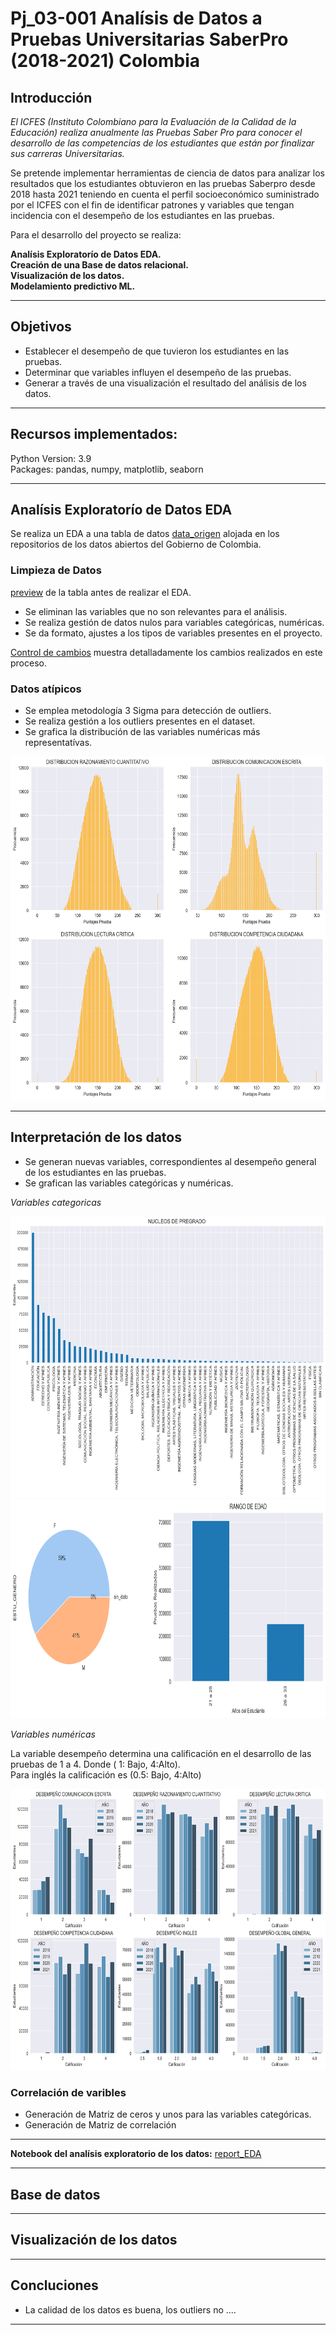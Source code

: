 #  <h1>  Pj_03-001 Analísis de Datos a Pruebas Universitarias SaberPro (2018-2021) Colombia</h1> 

## Introducción

*El ICFES (Instituto Colombiano para la Evaluación de la Calidad de la Educación) realiza anualmente las Pruebas Saber Pro para conocer el desarrollo de las competencias de los estudiantes que están por finalizar sus carreras Universitarias.*<br>

Se pretende implementar herramientas de ciencia de datos para analizar los resultados que los estudiantes obtuvieron en las pruebas Saberpro desde 2018 hasta 2021 teniendo en cuenta el perfil socioeconómico suministrado por el ICFES con el fin de identificar patrones y variables que tengan incidencia con el desempeño de los estudiantes en las pruebas. <br>

Para el desarrollo del proyecto se realiza:

**Analísis Exploratorío de Datos EDA.**<br>
**Creación de una Base de datos relacional.**<br>
**Visualización de los datos.** <br>
**Modelamiento predictivo ML.** 
<hr>

## Objetivos

* Establecer el desempeño de que tuvieron los estudiantes en las pruebas.<br>
* Determinar que variables influyen el desempeño de las pruebas.<br>
* Generar a través de una visualización el  resultado del análisis de los datos.<br>


<hr>

## Recursos implementados:

Python Version: 3.9<br>
Packages: pandas, numpy,  matplotlib, seaborn
<hr>

##  Analísis Exploratorío de Datos EDA

Se realiza un EDA a una tabla de datos [data_origen](https://www.datos.gov.co/Educaci-n/Resultados-nicos-Saber-Pro/u37r-hjmu) alojada en los repositorios de los datos abiertos del Gobierno de Colombia. <br>


### Limpieza de Datos
[preview](https://github.com/jospinoponce/EDA_ResultadoPruebasUniversitariasSaberPro/blob/main/Dataset/preview.md) de la tabla antes de realizar el EDA. <br>
- Se eliminan  las variables que no son relevantes para el análisis.
- Se realiza gestión de datos nulos para variables categóricas, numéricas.
- Se da formato, ajustes a los tipos de variables presentes en el proyecto.<br> 

[Control de cambios](https://github.com/jospinoponce/EDA_ResultadoPruebasUniversitariasSaberPro/tree/main/Anexos/control_cambios) muestra detalladamente los cambios realizados en este proceso.
### Datos atípicos
- Se emplea metodología 3 Sigma para detección de outliers.
- Se realiza gestión a los outliers presentes en el dataset.
- Se grafica la distribución de las variables numéricas más representatívas.


<img src="Anexos/_src/image_1.png" width="750" height="550px"> 

<hr>

## Interpretación de los datos 
- Se generan nuevas variables, correspondientes al desempeño general de los estudiantes en las pruebas. 
- Se grafican las variables categóricas y numéricas.<br>



*Variables categoricas*

<img src="Anexos/_src/image_2.png" width="800" height="450px">
<img src="Anexos/_src/image_4.png" width="800" height="350px">


*Variables numéricas*

La variable desempeño determina una calificación en el desarrollo de las pruebas de 1 a 4. Donde ( 1: Bajo, 4:Alto).<br>
Para inglés  la calificación es (0.5: Bajo, 4:Alto)

<img src="Anexos/_src/image_6.png" width="800" height="450px">



### Correlación de varibles
- Generación de Matriz de ceros y unos para las variables categóricas. 
- Generación de Matriz de correlación

<hr>

**Notebook del analísis exploratorio de los datos:** [report_EDA](https://github.com/jospinoponce/EDA_ResultadoPruebasUniversitariasSaberPro/blob/main/report_EDA.ipynb)
<hr>

## Base de datos

<hr>

## Visualización de los datos
<hr>

## Concluciones
- La calidad de los datos es buena, los outliers no  .... 

<hr>